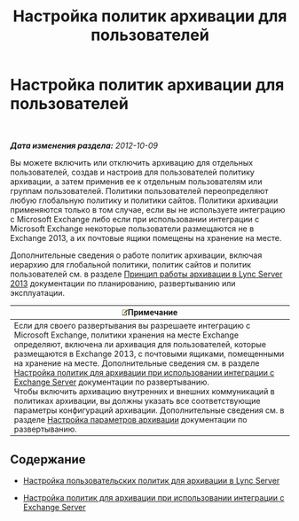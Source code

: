﻿---
title: Настройка политик архивации для пользователей
TOCTitle: Настройка политик архивации для пользователей
ms:assetid: 1bbb45df-0590-4c66-9d65-d25526f57790
ms:mtpsurl: https://technet.microsoft.com/ru-ru/library/JJ204722(v=OCS.15)
ms:contentKeyID: 49309110
ms.date: 05/19/2016
mtps_version: v=OCS.15
ms.translationtype: HT
---

# Настройка политик архивации для пользователей

 

_**Дата изменения раздела:** 2012-10-09_

Вы можете включить или отключить архивацию для отдельных пользователей, создав и настроив для пользователей политику архивации, а затем применив ее к отдельным пользователям или группам пользователей. Политики пользователей переопределяют любую глобальную политику и политики сайтов. Политики архивации применяются только в том случае, если вы не используете интеграцию с Microsoft Exchange либо если при использовании интеграции с Microsoft Exchange некоторые пользователи размещаются не в Exchange 2013, а их почтовые ящики помещены на хранение на месте.

Дополнительные сведения о работе политик архивации, включая иерархию для глобальной политики, политик сайтов и политик пользователей см. в разделе [Принцип работы архивации в Lync Server 2013](lync-server-2013-how-archiving-works.md) документации по планированию, развертыванию или эксплуатации.

<table>
<thead>
<tr class="header">
<th><img src="images/Gg398412.note(OCS.15).gif" title="note" alt="note" />Примечание</th>
</tr>
</thead>
<tbody>
<tr class="odd">
<td>Если для своего развертывания вы разрешаете интеграцию с Microsoft Exchange, политики хранения на месте Exchange определяют, включена ли архивация для пользователей, которые размещаются в Exchange 2013, с почтовыми ящиками, помещенными на хранение на месте. Дополнительные сведения см. в разделе <a href="lync-server-2013-setting-up-policies-for-archiving-when-using-exchange-server-integration.md">Настройка политик для архивации при использовании интеграции с Exchange Server</a> документации по развертыванию.<br />
Чтобы включить архивацию внутренних и внешних коммуникаций в политиках архивации, вы должны указать все соответствующие параметры конфигураций архивации. Дополнительные сведения см. в разделе <a href="lync-server-2013-configuring-archiving-options.md">Настройка параметров архивации</a> документации по развертыванию.</td>
</tr>
</tbody>
</table>


## Содержание

  - [Настройка пользовательских политик для архивации в Lync Server](lync-server-2013-setting-up-user-policies-for-archiving-in-lync-server.md)

  - [Настройка политик для архивации при использовании интеграции с Exchange Server](lync-server-2013-setting-up-policies-for-archiving-when-using-exchange-server-integration.md)

